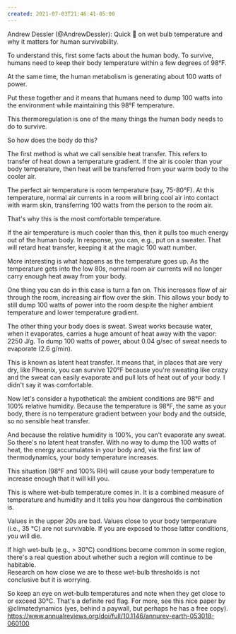 ```yaml
---
created: 2021-07-03T21:46:41-05:00
---
```


Andrew Dessler (@AndrewDessler): Quick 🧵 on wet bulb temperature and why it matters for human survivability.

To understand this, first some facts about the human body.  To survive, humans need to keep their body temperature within a few degrees of 98°F.

At the same time, the human metabolism is generating about 100 watts of power.  

Put these together and it means that humans need to dump 100 watts into the environment while maintaining this 98°F temperature.

This thermoregulation is one of the many things the human body needs to do to survive.

So how does the body do this?

The first method is what we call sensible heat transfer.  This refers to transfer of heat down a temperature gradient.  If the air is cooler than your body temperature, then heat will be transferred from your warm body to the cooler air.

The perfect air temperature is room temperature (say, 75-80°F).  At this temperature, normal air currents in a room will bring cool air into contact with warm skin, transferring 100 watts from the person to the room air.

That's why this is the most comfortable temperature.

If the air temperature is much cooler than this, then it pulls too much energy out of the human body.  In response, you can, e.g., put on a sweater.  That will retard heat transfer, keeping it at the magic 100 watt number.

More interesting is what happens as the temperature goes up.  As the temperature gets into the low 80s, normal room air currents will no longer carry enough heat away from your body.

One thing you can do in this case is turn a fan on.  This increases flow of air through the room, increasing air flow over the skin.  This allows your body to still dump 100 watts of power into the room despite the higher ambient temperature and lower temperature gradient.

The other thing your body does is sweat.  Sweat works because water, when it evaporates, carries a huge amount of heat away with the vapor: 2250 J/g.  To dump 100 watts of power, about 0.04 g/sec of sweat needs to evaporate (2.6 g/min).

This is known as latent heat transfer.  It means that, in places that are very dry, like Phoenix, you can survive 120°F because you're sweating like crazy and the sweat can easily evaporate and pull lots of heat out of your body.  I didn't say it was comfortable.

Now let's consider a hypothetical: the ambient conditions are 98°F and 100% relative humidity.  Because the temperature is 98°F, the same as your body, there is no temperature gradient between your body and the outside, so no sensible heat transfer.

And because the relative humidity is 100%, you can't evaporate any sweat.  So there's no latent heat transfer. With no way to dump the 100 watts of heat, the energy accumulates in your body and, via the first law of thermodynamics, your body temperature increases.

This situation (98°F and 100% RH) will cause your body temperature to increase enough that it will kill you.  

This is where wet-bulb temperature comes in.  It is a combined measure of temperature and humidity and it tells you how dangerous the combination is.

Values in the upper 20s are bad.  Values close to your body temperature (i.e., 35 °C) are not survivable. If you are exposed to those latter conditions, you will die.

If high wet-bulb (e.g., > 30°C) conditions become common in some region, there's a real question about whether such a region will continue to be habitable.  
Research on how close we are to these wet-bulb thresholds is not conclusive but it is worrying.

So keep an eye on wet-bulb temperatures and note when they get close to or exceed 30°C.  That's a definite red flag.
For more, see this nice paper by @climatedynamics (yes, behind a paywall, but perhaps he has a free copy).
https://www.annualreviews.org/doi/full/10.1146/annurev-earth-053018-060100
